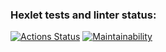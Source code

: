 ### Hexlet tests and linter status:
[![Actions Status](https://github.com/kinddoctor/frontend-project-46/workflows/hexlet-check/badge.svg)](https://github.com/kinddoctor/frontend-project-46/actions)
[![Maintainability](https://api.codeclimate.com/v1/badges/d14bbbf7ccaf6a2f040c/maintainability)](https://codeclimate.com/github/kinddoctor/frontend-project-46/maintainability)

